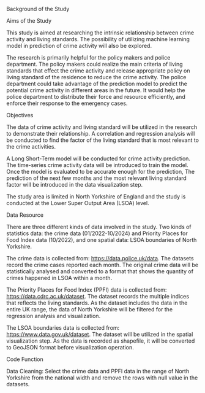 Background of the Study

Aims of the Study

This study is aimed at researching the intrinsic relationship between crime activity and living standards. The possibility of utilizing machine learning model in prediction of crime activity will also be explored. 

The research is primarily helpful for the policy makers and police department. The policy makers could realize the main criteria of living standards that effect the crime activity and release appropriate policy on living standard of the residence to reduce the crime activity. The police department could take advantage of the prediction model to predict the potential crime activity in different areas in the future. It would help the police department to distribute their force and resource efficiently, and enforce their response to the emergency cases.

Objectives

The data of crime activity and living standard will be utilized in the research to demonstrate their relationship. A correlation and regression analysis will be conducted to find the factor of the living standard that is most relevant to the crime activities.
	
 A Long Short-Term model will be conducted for crime activity prediction. The time-series crime activity data will be introduced to train the model. Once the model is evaluated to be accurate enough for the prediction, The prediction of the next few months and the most relevant living standard factor will be introduced in the data visualization step.
 
The study area is limited in North Yorkshire of England and the study is conducted at the Lower Super Output Area (LSOA) level.

Data Resource

There are three different kinds of data involved in the study. Two kinds of statistics data: the crime data (01/2022-10/2024) and Priority Places for Food Index data (10/2022), and one spatial data: LSOA boundaries of North Yorkshire.

The crime data is collected from: https://data.police.uk/data. The datasets record the crime cases reported each month. The original crime data will be statistically analysed and converted to a format that shows the quantity of crimes happened in LSOA within a month.

The Priority Places for Food Index (PPFI) data is collected from: https://data.cdrc.ac.uk/dataset. The dataset records the multiple indices that reflects the living standards. As the dataset includes the data in the entire UK range, the data of North Yorkshire will be filtered for the regression analysis and visualization.

The LSOA boundaries data is collected from: https://www.data.gov.uk/dataset. The dataset will be utilized in the spatial visualization step. As the data is recorded as shapefile, it will be converted to GeoJSON format before visualization operation.

Code Function

Data Cleaning: Select the crime data and PPFI data in the range of North Yorkshire from the national width and remove the rows with null value in the datasets.
